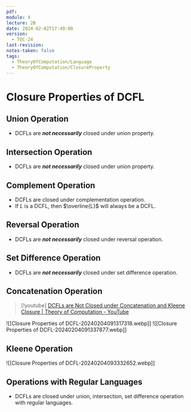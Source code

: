 ```yaml
---
pdf: 
module: 4
lecture: 2B
date: 2024-02-02T17:49:00
version:
  - TOC-24
last-revision: 
notes-taken: false
tags:
  - TheoryOfComputation/Language
  - TheoryOfComputation/ClosureProperty
---
```

# Closure Properties of DCFL

## Union Operation
- DCFLs are ***not necessarily*** closed under union property.

## Intersection Operation
- DCFLs are ***not necessarily*** closed under union property.

## Complement Operation
- DCFLs are closed under complementation operation.
- If $L$ is a DCFL, then $\overline{L}$ will always be a DCFL.

## Reversal Operation
- DCFLs are ***not necessarily*** closed under reversal operation.

## Set Difference Operation
- DCFLs are ***not necessarily*** closed under set difference operation.

## Concatenation Operation
> [!youtube] 
> [DCFLs are Not Closed under Concatenation and Kleene Closure | Theory of Computation - YouTube](https://www.youtube.com/watch?v=wA2dWwVuwJE)

![[Closure Properties of DCFL-20240204091317318.webp]]
![[Closure Properties of DCFL-20240204091337877.webp]]

## Kleene Operation

![[Closure Properties of DCFL-20240204093332652.webp]]

## Operations with Regular Languages
- DCFLs are closed under union, intersection, set difference operation with regular languages.



